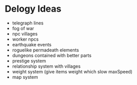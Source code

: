 # Delogy Ideas 

- telegraph lines 
- fog of war 
- npc villages 
- worker npcs
- earthquake events 
- roguelike permadeath elements
- dungeons contained with better parts  
- prestige system 
- relationship system with villages 
- weight system (give items weight which slow maxSpeed) 
- map system 
